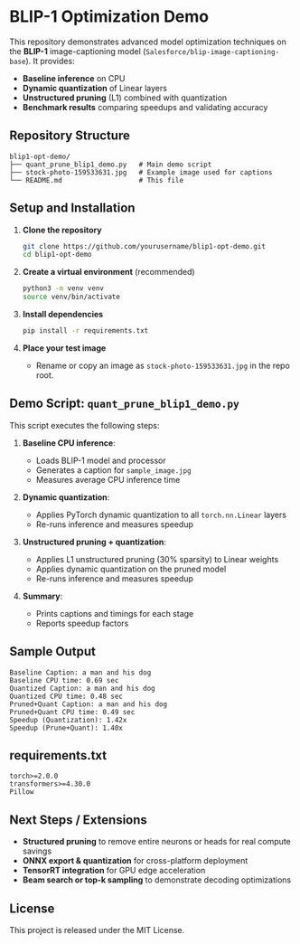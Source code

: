 # BLIP-1 Optimization Demo

This repository demonstrates advanced model optimization techniques on the **BLIP-1** image-captioning model (`Salesforce/blip-image-captioning-base`). It provides:

* **Baseline inference** on CPU
* **Dynamic quantization** of Linear layers
* **Unstructured pruning** (L1) combined with quantization
* **Benchmark results** comparing speedups and validating accuracy

## Repository Structure

```plaintext
blip1-opt-demo/
├── quant_prune_blip1_demo.py   # Main demo script
├── stock-photo-159533631.jpg   # Example image used for captions
└── README.md                   # This file
```

## Setup and Installation

1. **Clone the repository**

   ```bash
   git clone https://github.com/yourusername/blip1-opt-demo.git
   cd blip1-opt-demo
   ```

2. **Create a virtual environment** (recommended)

   ```bash
   python3 -m venv venv
   source venv/bin/activate
   ```

3. **Install dependencies**

   ```bash
   pip install -r requirements.txt
   ```

4. **Place your test image**

   * Rename or copy an image as `stock-photo-159533631.jpg` in the repo root.

## Demo Script: `quant_prune_blip1_demo.py`

This script executes the following steps:

1. **Baseline CPU inference**:

   * Loads BLIP-1 model and processor
   * Generates a caption for `sample_image.jpg`
   * Measures average CPU inference time

2. **Dynamic quantization**:

   * Applies PyTorch dynamic quantization to all `torch.nn.Linear` layers
   * Re-runs inference and measures speedup

3. **Unstructured pruning + quantization**:

   * Applies L1 unstructured pruning (30% sparsity) to Linear weights
   * Applies dynamic quantization on the pruned model
   * Re-runs inference and measures speedup

4. **Summary**:

   * Prints captions and timings for each stage
   * Reports speedup factors

## Sample Output

```text
Baseline Caption: a man and his dog
Baseline CPU time: 0.69 sec
Quantized Caption: a man and his dog
Quantized CPU time: 0.48 sec
Pruned+Quant Caption: a man and his dog
Pruned+Quant CPU time: 0.49 sec
Speedup (Quantization): 1.42x
Speedup (Prune+Quant): 1.40x
```

## requirements.txt

```text
torch>=2.0.0
transformers>=4.30.0
Pillow
```

## Next Steps / Extensions

* **Structured pruning** to remove entire neurons or heads for real compute savings
* **ONNX export & quantization** for cross-platform deployment
* **TensorRT integration** for GPU edge acceleration
* **Beam search or top‑k sampling** to demonstrate decoding optimizations

## License

This project is released under the MIT License.
